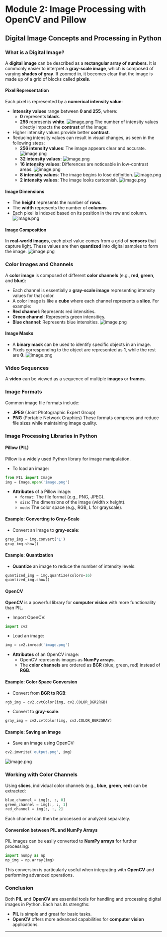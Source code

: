

# Module 2: Image Processing with OpenCV and Pillow
## Digital Image Concepts and Processing in Python
### What is a Digital Image?
A **digital image** can be described as a **rectangular array of numbers**. It is commonly easier to interpret a **gray-scale image**, which is composed of varying **shades of gray**. If zoomed in, it becomes clear that the image is made up of a grid of blocks called **pixels**.
#### Pixel Representation
Each pixel is represented by a **numerical intensity value**:
- **Intensity values** range between **0 and 255**, where:
	- **0** represents **black**.
	- **255** represents **white**.
![image.png](https://prod-files-secure.s3.us-west-2.amazonaws.com/03e82b26-cccb-4906-bb56-adabcbdc0655/fa1bb4aa-313a-44c2-a7b3-7fa4a8432b08/image.png?X-Amz-Algorithm=AWS4-HMAC-SHA256&X-Amz-Content-Sha256=UNSIGNED-PAYLOAD&X-Amz-Credential=ASIAZI2LB466XSTLUUBG%2F20250205%2Fus-west-2%2Fs3%2Faws4_request&X-Amz-Date=20250205T010923Z&X-Amz-Expires=3600&X-Amz-Security-Token=IQoJb3JpZ2luX2VjECAaCXVzLXdlc3QtMiJHMEUCIQCSfU7II%2B4pXI%2BC%2BqBYo4gQEiF%2FYHdyvXiUpcY7Py%2F2tQIgc8PNuQo%2FhvposoMVr7ByME3fHO8Ppd6%2FACCuhEHnmMgq%2FwMIORAAGgw2Mzc0MjMxODM4MDUiDAOS6OzSdSAIUk5XKyrcAzXrVI9OJajt%2F%2BOBIW831tSBGr8vLMbWB5GRaKfl24JzijTMX%2BzfTiDBWjqixMYKFU3btIpEpgH9Yhm22lR5ZarCwhgeGbUNssW%2FS%2Bti%2FXtz6G72B8UFcBjZvjLkzUR4qdSEfTAgz27oqvxRVdMHohzmvDExqJLScNY64eAPnggG31QjUN2G3RTOVuoEY3pZvzfv5hIgFcKFtmfrkw9xxsdMODHbToimix3huubGt%2BLJAHejba2WIWYKOU7%2Bpt4DVLPaoDqhl0ua4CEgPUWbdDcSVChapNhMvCa28Otit97RZNgHd7Xm4qltxBicyH%2F9V2bisjVOXD6lXrYC4hUl0fwoNgpas6X9gNEIGgL4gUcSf0VVog848On2snq%2BwM5X4oVTQLhRbPUBef2pR9UsYouUgBR0Q6VNXepavfgXcLx3opbFbKlfXN%2FQkv%2FkmRaPZFeVL44gXqejqLzBNNMRCMYdhAG%2B6X2Bf6WbWE4gtEjrghpy%2B0K3WMU0wzvOhODBZDBN4mVKXblz6F2w78O%2BcoLn4j0fnLGw8YtrYdaTXODZIWJvVqJa6Q6ArxDZu4Xvx9zOD2kCl4gDN8eEm7zUIyhsOO2L%2BMp5obpowQUDPgAt%2BCe9sPzCJgk71Y8aMKLNir0GOqUBVt7nx4ND2oC3Xnf4%2Fx1A5kdo7xjzEc0nQrRHbyOKHWsPiGrnWVwYGwxZndgoZHPf4trkQX%2FCJDLsqdUg9y34hweHAcY3ByTwBeEG3WGw%2F7kaRrSykCvutEtOVjpq2NhJSnQEqPKRGqfk7%2FHmbeXs4r8NI1QaIKBB08tD6S6IhvwgH5xWD9ux03sqOk9aZJze1HhyaDsPhc31xjdfMoNGCn4yKnAw&X-Amz-Signature=afcd25a4535dac7d5c5d028337517af473537046d2d0a9a3963930670a78675c&X-Amz-SignedHeaders=host&x-id=GetObject)
The number of intensity values directly impacts the **contrast** of the image:
- Higher intensity values provide better **contrast**.
- Reducing intensity values can result in visual changes, as seen in the following steps:
	- **256 intensity values**: The image appears clear and accurate.
![image.png](https://prod-files-secure.s3.us-west-2.amazonaws.com/03e82b26-cccb-4906-bb56-adabcbdc0655/0de7dfb4-99dc-4b87-8932-5165b3c3b775/image.png?X-Amz-Algorithm=AWS4-HMAC-SHA256&X-Amz-Content-Sha256=UNSIGNED-PAYLOAD&X-Amz-Credential=ASIAZI2LB466YG5ZKDDA%2F20250205%2Fus-west-2%2Fs3%2Faws4_request&X-Amz-Date=20250205T010923Z&X-Amz-Expires=3600&X-Amz-Security-Token=IQoJb3JpZ2luX2VjECAaCXVzLXdlc3QtMiJHMEUCIQCWfncB9jzncn6ycC5P2wo5s08BymDgjY1avnMqn%2FL3sQIgYxnRk1Vp1L4z%2BSz3QLpI1Fyw2SMgrZBhYP4nBBtCo6Aq%2FwMIORAAGgw2Mzc0MjMxODM4MDUiDHtcvfpHaKIzYP5d5yrcA2fsBmKZsrXMnubKhal3mQkGJ%2Bv1beUjx3oOxwEOWaPZjq7vqIhMcNz9fNJ0T6tUX4vKIB8EhMaVjhNTvfGElWkDrIHq2cv4fd68X%2Fpr5o3mOofknRlPCWLIt84dhWj%2FQ7acZODWitieMO91FlokCHAXAuUXi7S9gb2fJUEusQDG8UVV%2F6g60f%2FWKay00UaGiDGc0sNSdoaxFuK5uc92Umny%2BDK11gFDzsn5V2c3xCUfQ9aI3pF7ZuKvHAe3unMWXoHytkqcUn58cR4cqKHtfz9Qzrg0z4IY0ZlNFJSuHVdX88R3bCXAPo1anTBR%2BvCKQ115tk%2BP9NtGfPqT92bQ96cOM6M7PF2oew8Wvot6kdYuais854kPVjU7mLd3Th%2FJker0rM1Ck6LvyOnDxLrc12e%2FJ2zuRPZsVoHmuxddskrRND1N%2BqrD682QB324uNaPyKT%2FOAap4hUBRSSYKMWtSlYwWzO3tIO50QxnMwMG2%2BnrXwRkRIWWDPERbHQBZkvI9vWN6OTregUbRnbhPFCIJB6PcU2mPioxOtwinY60W%2FogjGf%2FmilQ9Zq1Xo0yXzgI1h94k2xt%2BTexq5QC9xdVFZjxwocLsFVKsMWrxtOusImmDd8a%2BmUqAPuEqpcnML3Nir0GOqUBHwAZC9NvofZc6s3wLIJv%2Fwj7KrWrz2R2S0hur5J0%2B3FFGbDFUrCHtdxnlwJFeqvlypszUh3QhdX%2BAN6IzxPbuFgp9sTJdKO%2Fya3U5awPMHbDSq%2FDys1KR%2B3sGEW%2B9Y2FWCusfbPBi6evI1d6m5fK9skO4bhy9QeKAC87WQpLMDyCYMqnSeUITUFLrfZO%2BIL5yYZg7Q0O69JQPq9y8R1ecwW2qA8a&X-Amz-Signature=38517303606d918089d9b3b6c67fc4fe66a4d3226605b5ba5b123d27209fa126&X-Amz-SignedHeaders=host&x-id=GetObject)
	- **32 intensity values:**
![image.png](https://prod-files-secure.s3.us-west-2.amazonaws.com/03e82b26-cccb-4906-bb56-adabcbdc0655/7eb81f08-b190-4c5a-ba2b-2a498a15b2c4/image.png?X-Amz-Algorithm=AWS4-HMAC-SHA256&X-Amz-Content-Sha256=UNSIGNED-PAYLOAD&X-Amz-Credential=ASIAZI2LB466YG5ZKDDA%2F20250205%2Fus-west-2%2Fs3%2Faws4_request&X-Amz-Date=20250205T010923Z&X-Amz-Expires=3600&X-Amz-Security-Token=IQoJb3JpZ2luX2VjECAaCXVzLXdlc3QtMiJHMEUCIQCWfncB9jzncn6ycC5P2wo5s08BymDgjY1avnMqn%2FL3sQIgYxnRk1Vp1L4z%2BSz3QLpI1Fyw2SMgrZBhYP4nBBtCo6Aq%2FwMIORAAGgw2Mzc0MjMxODM4MDUiDHtcvfpHaKIzYP5d5yrcA2fsBmKZsrXMnubKhal3mQkGJ%2Bv1beUjx3oOxwEOWaPZjq7vqIhMcNz9fNJ0T6tUX4vKIB8EhMaVjhNTvfGElWkDrIHq2cv4fd68X%2Fpr5o3mOofknRlPCWLIt84dhWj%2FQ7acZODWitieMO91FlokCHAXAuUXi7S9gb2fJUEusQDG8UVV%2F6g60f%2FWKay00UaGiDGc0sNSdoaxFuK5uc92Umny%2BDK11gFDzsn5V2c3xCUfQ9aI3pF7ZuKvHAe3unMWXoHytkqcUn58cR4cqKHtfz9Qzrg0z4IY0ZlNFJSuHVdX88R3bCXAPo1anTBR%2BvCKQ115tk%2BP9NtGfPqT92bQ96cOM6M7PF2oew8Wvot6kdYuais854kPVjU7mLd3Th%2FJker0rM1Ck6LvyOnDxLrc12e%2FJ2zuRPZsVoHmuxddskrRND1N%2BqrD682QB324uNaPyKT%2FOAap4hUBRSSYKMWtSlYwWzO3tIO50QxnMwMG2%2BnrXwRkRIWWDPERbHQBZkvI9vWN6OTregUbRnbhPFCIJB6PcU2mPioxOtwinY60W%2FogjGf%2FmilQ9Zq1Xo0yXzgI1h94k2xt%2BTexq5QC9xdVFZjxwocLsFVKsMWrxtOusImmDd8a%2BmUqAPuEqpcnML3Nir0GOqUBHwAZC9NvofZc6s3wLIJv%2Fwj7KrWrz2R2S0hur5J0%2B3FFGbDFUrCHtdxnlwJFeqvlypszUh3QhdX%2BAN6IzxPbuFgp9sTJdKO%2Fya3U5awPMHbDSq%2FDys1KR%2B3sGEW%2B9Y2FWCusfbPBi6evI1d6m5fK9skO4bhy9QeKAC87WQpLMDyCYMqnSeUITUFLrfZO%2BIL5yYZg7Q0O69JQPq9y8R1ecwW2qA8a&X-Amz-Signature=aabd093cd2559ede0e384cd04dfb5a71cb1eb93fc9e8008293238b529a124ff7&X-Amz-SignedHeaders=host&x-id=GetObject)
	- **16 intensity values**: Differences are noticeable in low-contrast areas.
![image.png](https://prod-files-secure.s3.us-west-2.amazonaws.com/03e82b26-cccb-4906-bb56-adabcbdc0655/6bf56d44-9a14-4b7b-98c2-1f00b8630f0c/image.png?X-Amz-Algorithm=AWS4-HMAC-SHA256&X-Amz-Content-Sha256=UNSIGNED-PAYLOAD&X-Amz-Credential=ASIAZI2LB466YG5ZKDDA%2F20250205%2Fus-west-2%2Fs3%2Faws4_request&X-Amz-Date=20250205T010923Z&X-Amz-Expires=3600&X-Amz-Security-Token=IQoJb3JpZ2luX2VjECAaCXVzLXdlc3QtMiJHMEUCIQCWfncB9jzncn6ycC5P2wo5s08BymDgjY1avnMqn%2FL3sQIgYxnRk1Vp1L4z%2BSz3QLpI1Fyw2SMgrZBhYP4nBBtCo6Aq%2FwMIORAAGgw2Mzc0MjMxODM4MDUiDHtcvfpHaKIzYP5d5yrcA2fsBmKZsrXMnubKhal3mQkGJ%2Bv1beUjx3oOxwEOWaPZjq7vqIhMcNz9fNJ0T6tUX4vKIB8EhMaVjhNTvfGElWkDrIHq2cv4fd68X%2Fpr5o3mOofknRlPCWLIt84dhWj%2FQ7acZODWitieMO91FlokCHAXAuUXi7S9gb2fJUEusQDG8UVV%2F6g60f%2FWKay00UaGiDGc0sNSdoaxFuK5uc92Umny%2BDK11gFDzsn5V2c3xCUfQ9aI3pF7ZuKvHAe3unMWXoHytkqcUn58cR4cqKHtfz9Qzrg0z4IY0ZlNFJSuHVdX88R3bCXAPo1anTBR%2BvCKQ115tk%2BP9NtGfPqT92bQ96cOM6M7PF2oew8Wvot6kdYuais854kPVjU7mLd3Th%2FJker0rM1Ck6LvyOnDxLrc12e%2FJ2zuRPZsVoHmuxddskrRND1N%2BqrD682QB324uNaPyKT%2FOAap4hUBRSSYKMWtSlYwWzO3tIO50QxnMwMG2%2BnrXwRkRIWWDPERbHQBZkvI9vWN6OTregUbRnbhPFCIJB6PcU2mPioxOtwinY60W%2FogjGf%2FmilQ9Zq1Xo0yXzgI1h94k2xt%2BTexq5QC9xdVFZjxwocLsFVKsMWrxtOusImmDd8a%2BmUqAPuEqpcnML3Nir0GOqUBHwAZC9NvofZc6s3wLIJv%2Fwj7KrWrz2R2S0hur5J0%2B3FFGbDFUrCHtdxnlwJFeqvlypszUh3QhdX%2BAN6IzxPbuFgp9sTJdKO%2Fya3U5awPMHbDSq%2FDys1KR%2B3sGEW%2B9Y2FWCusfbPBi6evI1d6m5fK9skO4bhy9QeKAC87WQpLMDyCYMqnSeUITUFLrfZO%2BIL5yYZg7Q0O69JQPq9y8R1ecwW2qA8a&X-Amz-Signature=f9a85889a8baf4182d2375319235bba229543a5b20530ee52bbb426d1c245864&X-Amz-SignedHeaders=host&x-id=GetObject)
	- **8 intensity values**: The image begins to lose definition.
![image.png](https://prod-files-secure.s3.us-west-2.amazonaws.com/03e82b26-cccb-4906-bb56-adabcbdc0655/cca05878-ca1a-43e0-8bec-1d146756f9ae/image.png?X-Amz-Algorithm=AWS4-HMAC-SHA256&X-Amz-Content-Sha256=UNSIGNED-PAYLOAD&X-Amz-Credential=ASIAZI2LB466YG5ZKDDA%2F20250205%2Fus-west-2%2Fs3%2Faws4_request&X-Amz-Date=20250205T010923Z&X-Amz-Expires=3600&X-Amz-Security-Token=IQoJb3JpZ2luX2VjECAaCXVzLXdlc3QtMiJHMEUCIQCWfncB9jzncn6ycC5P2wo5s08BymDgjY1avnMqn%2FL3sQIgYxnRk1Vp1L4z%2BSz3QLpI1Fyw2SMgrZBhYP4nBBtCo6Aq%2FwMIORAAGgw2Mzc0MjMxODM4MDUiDHtcvfpHaKIzYP5d5yrcA2fsBmKZsrXMnubKhal3mQkGJ%2Bv1beUjx3oOxwEOWaPZjq7vqIhMcNz9fNJ0T6tUX4vKIB8EhMaVjhNTvfGElWkDrIHq2cv4fd68X%2Fpr5o3mOofknRlPCWLIt84dhWj%2FQ7acZODWitieMO91FlokCHAXAuUXi7S9gb2fJUEusQDG8UVV%2F6g60f%2FWKay00UaGiDGc0sNSdoaxFuK5uc92Umny%2BDK11gFDzsn5V2c3xCUfQ9aI3pF7ZuKvHAe3unMWXoHytkqcUn58cR4cqKHtfz9Qzrg0z4IY0ZlNFJSuHVdX88R3bCXAPo1anTBR%2BvCKQ115tk%2BP9NtGfPqT92bQ96cOM6M7PF2oew8Wvot6kdYuais854kPVjU7mLd3Th%2FJker0rM1Ck6LvyOnDxLrc12e%2FJ2zuRPZsVoHmuxddskrRND1N%2BqrD682QB324uNaPyKT%2FOAap4hUBRSSYKMWtSlYwWzO3tIO50QxnMwMG2%2BnrXwRkRIWWDPERbHQBZkvI9vWN6OTregUbRnbhPFCIJB6PcU2mPioxOtwinY60W%2FogjGf%2FmilQ9Zq1Xo0yXzgI1h94k2xt%2BTexq5QC9xdVFZjxwocLsFVKsMWrxtOusImmDd8a%2BmUqAPuEqpcnML3Nir0GOqUBHwAZC9NvofZc6s3wLIJv%2Fwj7KrWrz2R2S0hur5J0%2B3FFGbDFUrCHtdxnlwJFeqvlypszUh3QhdX%2BAN6IzxPbuFgp9sTJdKO%2Fya3U5awPMHbDSq%2FDys1KR%2B3sGEW%2B9Y2FWCusfbPBi6evI1d6m5fK9skO4bhy9QeKAC87WQpLMDyCYMqnSeUITUFLrfZO%2BIL5yYZg7Q0O69JQPq9y8R1ecwW2qA8a&X-Amz-Signature=9fcad4726ba66d44b865034cb344cdc888350fb8d74d6d4435d8e94e74fd5d3b&X-Amz-SignedHeaders=host&x-id=GetObject)
	- **2 intensity values**: The image looks cartoonish.
![image.png](https://prod-files-secure.s3.us-west-2.amazonaws.com/03e82b26-cccb-4906-bb56-adabcbdc0655/12da64d7-6b97-44e0-bc2c-52b9c47ce212/image.png?X-Amz-Algorithm=AWS4-HMAC-SHA256&X-Amz-Content-Sha256=UNSIGNED-PAYLOAD&X-Amz-Credential=ASIAZI2LB466YG5ZKDDA%2F20250205%2Fus-west-2%2Fs3%2Faws4_request&X-Amz-Date=20250205T010923Z&X-Amz-Expires=3600&X-Amz-Security-Token=IQoJb3JpZ2luX2VjECAaCXVzLXdlc3QtMiJHMEUCIQCWfncB9jzncn6ycC5P2wo5s08BymDgjY1avnMqn%2FL3sQIgYxnRk1Vp1L4z%2BSz3QLpI1Fyw2SMgrZBhYP4nBBtCo6Aq%2FwMIORAAGgw2Mzc0MjMxODM4MDUiDHtcvfpHaKIzYP5d5yrcA2fsBmKZsrXMnubKhal3mQkGJ%2Bv1beUjx3oOxwEOWaPZjq7vqIhMcNz9fNJ0T6tUX4vKIB8EhMaVjhNTvfGElWkDrIHq2cv4fd68X%2Fpr5o3mOofknRlPCWLIt84dhWj%2FQ7acZODWitieMO91FlokCHAXAuUXi7S9gb2fJUEusQDG8UVV%2F6g60f%2FWKay00UaGiDGc0sNSdoaxFuK5uc92Umny%2BDK11gFDzsn5V2c3xCUfQ9aI3pF7ZuKvHAe3unMWXoHytkqcUn58cR4cqKHtfz9Qzrg0z4IY0ZlNFJSuHVdX88R3bCXAPo1anTBR%2BvCKQ115tk%2BP9NtGfPqT92bQ96cOM6M7PF2oew8Wvot6kdYuais854kPVjU7mLd3Th%2FJker0rM1Ck6LvyOnDxLrc12e%2FJ2zuRPZsVoHmuxddskrRND1N%2BqrD682QB324uNaPyKT%2FOAap4hUBRSSYKMWtSlYwWzO3tIO50QxnMwMG2%2BnrXwRkRIWWDPERbHQBZkvI9vWN6OTregUbRnbhPFCIJB6PcU2mPioxOtwinY60W%2FogjGf%2FmilQ9Zq1Xo0yXzgI1h94k2xt%2BTexq5QC9xdVFZjxwocLsFVKsMWrxtOusImmDd8a%2BmUqAPuEqpcnML3Nir0GOqUBHwAZC9NvofZc6s3wLIJv%2Fwj7KrWrz2R2S0hur5J0%2B3FFGbDFUrCHtdxnlwJFeqvlypszUh3QhdX%2BAN6IzxPbuFgp9sTJdKO%2Fya3U5awPMHbDSq%2FDys1KR%2B3sGEW%2B9Y2FWCusfbPBi6evI1d6m5fK9skO4bhy9QeKAC87WQpLMDyCYMqnSeUITUFLrfZO%2BIL5yYZg7Q0O69JQPq9y8R1ecwW2qA8a&X-Amz-Signature=9914bb79ae40c11b34896dd9a129403189360ab68012a9b03a9f72b0a9b056fa&X-Amz-SignedHeaders=host&x-id=GetObject)
#### Image Dimensions
- The **height** represents the number of **rows**.
- The **width** represents the number of **columns**.
- Each pixel is indexed based on its position in the row and column.
![image.png](https://prod-files-secure.s3.us-west-2.amazonaws.com/03e82b26-cccb-4906-bb56-adabcbdc0655/ff056335-e79e-4491-b508-30cd45b6c194/image.png?X-Amz-Algorithm=AWS4-HMAC-SHA256&X-Amz-Content-Sha256=UNSIGNED-PAYLOAD&X-Amz-Credential=ASIAZI2LB466XSTLUUBG%2F20250205%2Fus-west-2%2Fs3%2Faws4_request&X-Amz-Date=20250205T010923Z&X-Amz-Expires=3600&X-Amz-Security-Token=IQoJb3JpZ2luX2VjECAaCXVzLXdlc3QtMiJHMEUCIQCSfU7II%2B4pXI%2BC%2BqBYo4gQEiF%2FYHdyvXiUpcY7Py%2F2tQIgc8PNuQo%2FhvposoMVr7ByME3fHO8Ppd6%2FACCuhEHnmMgq%2FwMIORAAGgw2Mzc0MjMxODM4MDUiDAOS6OzSdSAIUk5XKyrcAzXrVI9OJajt%2F%2BOBIW831tSBGr8vLMbWB5GRaKfl24JzijTMX%2BzfTiDBWjqixMYKFU3btIpEpgH9Yhm22lR5ZarCwhgeGbUNssW%2FS%2Bti%2FXtz6G72B8UFcBjZvjLkzUR4qdSEfTAgz27oqvxRVdMHohzmvDExqJLScNY64eAPnggG31QjUN2G3RTOVuoEY3pZvzfv5hIgFcKFtmfrkw9xxsdMODHbToimix3huubGt%2BLJAHejba2WIWYKOU7%2Bpt4DVLPaoDqhl0ua4CEgPUWbdDcSVChapNhMvCa28Otit97RZNgHd7Xm4qltxBicyH%2F9V2bisjVOXD6lXrYC4hUl0fwoNgpas6X9gNEIGgL4gUcSf0VVog848On2snq%2BwM5X4oVTQLhRbPUBef2pR9UsYouUgBR0Q6VNXepavfgXcLx3opbFbKlfXN%2FQkv%2FkmRaPZFeVL44gXqejqLzBNNMRCMYdhAG%2B6X2Bf6WbWE4gtEjrghpy%2B0K3WMU0wzvOhODBZDBN4mVKXblz6F2w78O%2BcoLn4j0fnLGw8YtrYdaTXODZIWJvVqJa6Q6ArxDZu4Xvx9zOD2kCl4gDN8eEm7zUIyhsOO2L%2BMp5obpowQUDPgAt%2BCe9sPzCJgk71Y8aMKLNir0GOqUBVt7nx4ND2oC3Xnf4%2Fx1A5kdo7xjzEc0nQrRHbyOKHWsPiGrnWVwYGwxZndgoZHPf4trkQX%2FCJDLsqdUg9y34hweHAcY3ByTwBeEG3WGw%2F7kaRrSykCvutEtOVjpq2NhJSnQEqPKRGqfk7%2FHmbeXs4r8NI1QaIKBB08tD6S6IhvwgH5xWD9ux03sqOk9aZJze1HhyaDsPhc31xjdfMoNGCn4yKnAw&X-Amz-Signature=3bbb95d4b8e811a516e23b88802775df2ac673fd59b7758e1df6b9ffdbe66dd9&X-Amz-SignedHeaders=host&x-id=GetObject)
#### Image Composition
In **real-world images**, each pixel value comes from a grid of **sensors** that capture light. These values are then **quantized** into digital samples to form the image.
![image.png](https://prod-files-secure.s3.us-west-2.amazonaws.com/03e82b26-cccb-4906-bb56-adabcbdc0655/0c721ea0-409b-4d32-b630-a00d6f170d18/image.png?X-Amz-Algorithm=AWS4-HMAC-SHA256&X-Amz-Content-Sha256=UNSIGNED-PAYLOAD&X-Amz-Credential=ASIAZI2LB466XSTLUUBG%2F20250205%2Fus-west-2%2Fs3%2Faws4_request&X-Amz-Date=20250205T010923Z&X-Amz-Expires=3600&X-Amz-Security-Token=IQoJb3JpZ2luX2VjECAaCXVzLXdlc3QtMiJHMEUCIQCSfU7II%2B4pXI%2BC%2BqBYo4gQEiF%2FYHdyvXiUpcY7Py%2F2tQIgc8PNuQo%2FhvposoMVr7ByME3fHO8Ppd6%2FACCuhEHnmMgq%2FwMIORAAGgw2Mzc0MjMxODM4MDUiDAOS6OzSdSAIUk5XKyrcAzXrVI9OJajt%2F%2BOBIW831tSBGr8vLMbWB5GRaKfl24JzijTMX%2BzfTiDBWjqixMYKFU3btIpEpgH9Yhm22lR5ZarCwhgeGbUNssW%2FS%2Bti%2FXtz6G72B8UFcBjZvjLkzUR4qdSEfTAgz27oqvxRVdMHohzmvDExqJLScNY64eAPnggG31QjUN2G3RTOVuoEY3pZvzfv5hIgFcKFtmfrkw9xxsdMODHbToimix3huubGt%2BLJAHejba2WIWYKOU7%2Bpt4DVLPaoDqhl0ua4CEgPUWbdDcSVChapNhMvCa28Otit97RZNgHd7Xm4qltxBicyH%2F9V2bisjVOXD6lXrYC4hUl0fwoNgpas6X9gNEIGgL4gUcSf0VVog848On2snq%2BwM5X4oVTQLhRbPUBef2pR9UsYouUgBR0Q6VNXepavfgXcLx3opbFbKlfXN%2FQkv%2FkmRaPZFeVL44gXqejqLzBNNMRCMYdhAG%2B6X2Bf6WbWE4gtEjrghpy%2B0K3WMU0wzvOhODBZDBN4mVKXblz6F2w78O%2BcoLn4j0fnLGw8YtrYdaTXODZIWJvVqJa6Q6ArxDZu4Xvx9zOD2kCl4gDN8eEm7zUIyhsOO2L%2BMp5obpowQUDPgAt%2BCe9sPzCJgk71Y8aMKLNir0GOqUBVt7nx4ND2oC3Xnf4%2Fx1A5kdo7xjzEc0nQrRHbyOKHWsPiGrnWVwYGwxZndgoZHPf4trkQX%2FCJDLsqdUg9y34hweHAcY3ByTwBeEG3WGw%2F7kaRrSykCvutEtOVjpq2NhJSnQEqPKRGqfk7%2FHmbeXs4r8NI1QaIKBB08tD6S6IhvwgH5xWD9ux03sqOk9aZJze1HhyaDsPhc31xjdfMoNGCn4yKnAw&X-Amz-Signature=292244143dd479fc91e97885bc9215273b6c95fc59faa0f742b57b4fb0daa4ef&X-Amz-SignedHeaders=host&x-id=GetObject)
### Color Images and Channels
A **color image** is composed of different **color channels** (e.g., **red**, **green**, and **blue**):
- Each channel is essentially a **gray-scale image** representing intensity values for that color.
- A color image is like a **cube** where each channel represents a **slice**.
For example:
- **Red channel**: Represents red intensities.
- **Green channel**: Represents green intensities.
- **Blue channel**: Represents blue intensities.
![image.png](https://prod-files-secure.s3.us-west-2.amazonaws.com/03e82b26-cccb-4906-bb56-adabcbdc0655/c0cc17c9-842f-413f-82e8-f3f44278cf74/image.png?X-Amz-Algorithm=AWS4-HMAC-SHA256&X-Amz-Content-Sha256=UNSIGNED-PAYLOAD&X-Amz-Credential=ASIAZI2LB466XSTLUUBG%2F20250205%2Fus-west-2%2Fs3%2Faws4_request&X-Amz-Date=20250205T010923Z&X-Amz-Expires=3600&X-Amz-Security-Token=IQoJb3JpZ2luX2VjECAaCXVzLXdlc3QtMiJHMEUCIQCSfU7II%2B4pXI%2BC%2BqBYo4gQEiF%2FYHdyvXiUpcY7Py%2F2tQIgc8PNuQo%2FhvposoMVr7ByME3fHO8Ppd6%2FACCuhEHnmMgq%2FwMIORAAGgw2Mzc0MjMxODM4MDUiDAOS6OzSdSAIUk5XKyrcAzXrVI9OJajt%2F%2BOBIW831tSBGr8vLMbWB5GRaKfl24JzijTMX%2BzfTiDBWjqixMYKFU3btIpEpgH9Yhm22lR5ZarCwhgeGbUNssW%2FS%2Bti%2FXtz6G72B8UFcBjZvjLkzUR4qdSEfTAgz27oqvxRVdMHohzmvDExqJLScNY64eAPnggG31QjUN2G3RTOVuoEY3pZvzfv5hIgFcKFtmfrkw9xxsdMODHbToimix3huubGt%2BLJAHejba2WIWYKOU7%2Bpt4DVLPaoDqhl0ua4CEgPUWbdDcSVChapNhMvCa28Otit97RZNgHd7Xm4qltxBicyH%2F9V2bisjVOXD6lXrYC4hUl0fwoNgpas6X9gNEIGgL4gUcSf0VVog848On2snq%2BwM5X4oVTQLhRbPUBef2pR9UsYouUgBR0Q6VNXepavfgXcLx3opbFbKlfXN%2FQkv%2FkmRaPZFeVL44gXqejqLzBNNMRCMYdhAG%2B6X2Bf6WbWE4gtEjrghpy%2B0K3WMU0wzvOhODBZDBN4mVKXblz6F2w78O%2BcoLn4j0fnLGw8YtrYdaTXODZIWJvVqJa6Q6ArxDZu4Xvx9zOD2kCl4gDN8eEm7zUIyhsOO2L%2BMp5obpowQUDPgAt%2BCe9sPzCJgk71Y8aMKLNir0GOqUBVt7nx4ND2oC3Xnf4%2Fx1A5kdo7xjzEc0nQrRHbyOKHWsPiGrnWVwYGwxZndgoZHPf4trkQX%2FCJDLsqdUg9y34hweHAcY3ByTwBeEG3WGw%2F7kaRrSykCvutEtOVjpq2NhJSnQEqPKRGqfk7%2FHmbeXs4r8NI1QaIKBB08tD6S6IhvwgH5xWD9ux03sqOk9aZJze1HhyaDsPhc31xjdfMoNGCn4yKnAw&X-Amz-Signature=5627894af07754d0157c68ecfeea3bcb7346df9f02cca1f9bbda50caad6c2515&X-Amz-SignedHeaders=host&x-id=GetObject)
#### Image Masks
- A **binary mask** can be used to identify specific objects in an image.
- Pixels corresponding to the object are represented as **1**, while the rest are **0**.
![image.png](https://prod-files-secure.s3.us-west-2.amazonaws.com/03e82b26-cccb-4906-bb56-adabcbdc0655/667eab4d-d19d-4618-81d0-663b6beb002c/image.png?X-Amz-Algorithm=AWS4-HMAC-SHA256&X-Amz-Content-Sha256=UNSIGNED-PAYLOAD&X-Amz-Credential=ASIAZI2LB466XSTLUUBG%2F20250205%2Fus-west-2%2Fs3%2Faws4_request&X-Amz-Date=20250205T010923Z&X-Amz-Expires=3600&X-Amz-Security-Token=IQoJb3JpZ2luX2VjECAaCXVzLXdlc3QtMiJHMEUCIQCSfU7II%2B4pXI%2BC%2BqBYo4gQEiF%2FYHdyvXiUpcY7Py%2F2tQIgc8PNuQo%2FhvposoMVr7ByME3fHO8Ppd6%2FACCuhEHnmMgq%2FwMIORAAGgw2Mzc0MjMxODM4MDUiDAOS6OzSdSAIUk5XKyrcAzXrVI9OJajt%2F%2BOBIW831tSBGr8vLMbWB5GRaKfl24JzijTMX%2BzfTiDBWjqixMYKFU3btIpEpgH9Yhm22lR5ZarCwhgeGbUNssW%2FS%2Bti%2FXtz6G72B8UFcBjZvjLkzUR4qdSEfTAgz27oqvxRVdMHohzmvDExqJLScNY64eAPnggG31QjUN2G3RTOVuoEY3pZvzfv5hIgFcKFtmfrkw9xxsdMODHbToimix3huubGt%2BLJAHejba2WIWYKOU7%2Bpt4DVLPaoDqhl0ua4CEgPUWbdDcSVChapNhMvCa28Otit97RZNgHd7Xm4qltxBicyH%2F9V2bisjVOXD6lXrYC4hUl0fwoNgpas6X9gNEIGgL4gUcSf0VVog848On2snq%2BwM5X4oVTQLhRbPUBef2pR9UsYouUgBR0Q6VNXepavfgXcLx3opbFbKlfXN%2FQkv%2FkmRaPZFeVL44gXqejqLzBNNMRCMYdhAG%2B6X2Bf6WbWE4gtEjrghpy%2B0K3WMU0wzvOhODBZDBN4mVKXblz6F2w78O%2BcoLn4j0fnLGw8YtrYdaTXODZIWJvVqJa6Q6ArxDZu4Xvx9zOD2kCl4gDN8eEm7zUIyhsOO2L%2BMp5obpowQUDPgAt%2BCe9sPzCJgk71Y8aMKLNir0GOqUBVt7nx4ND2oC3Xnf4%2Fx1A5kdo7xjzEc0nQrRHbyOKHWsPiGrnWVwYGwxZndgoZHPf4trkQX%2FCJDLsqdUg9y34hweHAcY3ByTwBeEG3WGw%2F7kaRrSykCvutEtOVjpq2NhJSnQEqPKRGqfk7%2FHmbeXs4r8NI1QaIKBB08tD6S6IhvwgH5xWD9ux03sqOk9aZJze1HhyaDsPhc31xjdfMoNGCn4yKnAw&X-Amz-Signature=10035ea868c2732510ec1a2f0ac5147856aa6ca0fc8846c3bc289d460593b896&X-Amz-SignedHeaders=host&x-id=GetObject)
### Video Sequences
A **video** can be viewed as a sequence of multiple **images** or **frames**.
### Image Formats
Common image file formats include:
- **JPEG** (Joint Photographic Expert Group)
- **PNG** (Portable Network Graphics)
These formats compress and reduce file sizes while maintaining image quality.
### Image Processing Libraries in Python
#### Pillow (PIL)
Pillow is a widely used Python library for image manipulation.
- To load an image:
```python
from PIL import Image
img = Image.open('image.png')
```
- **Attributes** of a Pillow image:
	- `format`: The file format (e.g., PNG, JPEG).
	- `size`: The dimensions of the image (width x height).
	- `mode`: The color space (e.g., RGB, L for grayscale).
#### Example: Converting to Gray-Scale
- Convert an image to **gray-scale**:
```python
gray_img = img.convert('L')
gray_img.show()
```
#### Example: Quantization
- **Quantize** an image to reduce the number of intensity levels:
```python
quantized_img = img.quantize(colors=16)
quantized_img.show()
```
#### OpenCV
**OpenCV** is a powerful library for **computer vision** with more functionality than PIL.
- Import OpenCV:
```python
import cv2
```
- Load an image:
```python
img = cv2.imread('image.png')
```
- **Attributes** of an OpenCV image:
	- OpenCV represents images as **NumPy arrays**.
	- The **color channels** are ordered as **BGR** (blue, green, red) instead of **RGB**.
#### Example: Color Space Conversion
- Convert from **BGR to RGB**:
```python
rgb_img = cv2.cvtColor(img, cv2.COLOR_BGR2RGB)
```
- Convert to **gray-scale**:
```python
gray_img = cv2.cvtColor(img, cv2.COLOR_BGR2GRAY)
```
#### Example: Saving an Image
- Save an image using OpenCV:
```python
cv2.imwrite('output.png', img)
```
![image.png](https://prod-files-secure.s3.us-west-2.amazonaws.com/03e82b26-cccb-4906-bb56-adabcbdc0655/25fcc977-54ea-484c-997e-9b6bd016f347/image.png?X-Amz-Algorithm=AWS4-HMAC-SHA256&X-Amz-Content-Sha256=UNSIGNED-PAYLOAD&X-Amz-Credential=ASIAZI2LB466XSTLUUBG%2F20250205%2Fus-west-2%2Fs3%2Faws4_request&X-Amz-Date=20250205T010923Z&X-Amz-Expires=3600&X-Amz-Security-Token=IQoJb3JpZ2luX2VjECAaCXVzLXdlc3QtMiJHMEUCIQCSfU7II%2B4pXI%2BC%2BqBYo4gQEiF%2FYHdyvXiUpcY7Py%2F2tQIgc8PNuQo%2FhvposoMVr7ByME3fHO8Ppd6%2FACCuhEHnmMgq%2FwMIORAAGgw2Mzc0MjMxODM4MDUiDAOS6OzSdSAIUk5XKyrcAzXrVI9OJajt%2F%2BOBIW831tSBGr8vLMbWB5GRaKfl24JzijTMX%2BzfTiDBWjqixMYKFU3btIpEpgH9Yhm22lR5ZarCwhgeGbUNssW%2FS%2Bti%2FXtz6G72B8UFcBjZvjLkzUR4qdSEfTAgz27oqvxRVdMHohzmvDExqJLScNY64eAPnggG31QjUN2G3RTOVuoEY3pZvzfv5hIgFcKFtmfrkw9xxsdMODHbToimix3huubGt%2BLJAHejba2WIWYKOU7%2Bpt4DVLPaoDqhl0ua4CEgPUWbdDcSVChapNhMvCa28Otit97RZNgHd7Xm4qltxBicyH%2F9V2bisjVOXD6lXrYC4hUl0fwoNgpas6X9gNEIGgL4gUcSf0VVog848On2snq%2BwM5X4oVTQLhRbPUBef2pR9UsYouUgBR0Q6VNXepavfgXcLx3opbFbKlfXN%2FQkv%2FkmRaPZFeVL44gXqejqLzBNNMRCMYdhAG%2B6X2Bf6WbWE4gtEjrghpy%2B0K3WMU0wzvOhODBZDBN4mVKXblz6F2w78O%2BcoLn4j0fnLGw8YtrYdaTXODZIWJvVqJa6Q6ArxDZu4Xvx9zOD2kCl4gDN8eEm7zUIyhsOO2L%2BMp5obpowQUDPgAt%2BCe9sPzCJgk71Y8aMKLNir0GOqUBVt7nx4ND2oC3Xnf4%2Fx1A5kdo7xjzEc0nQrRHbyOKHWsPiGrnWVwYGwxZndgoZHPf4trkQX%2FCJDLsqdUg9y34hweHAcY3ByTwBeEG3WGw%2F7kaRrSykCvutEtOVjpq2NhJSnQEqPKRGqfk7%2FHmbeXs4r8NI1QaIKBB08tD6S6IhvwgH5xWD9ux03sqOk9aZJze1HhyaDsPhc31xjdfMoNGCn4yKnAw&X-Amz-Signature=5df6cbb3c2531f2cd76a419f9ce48a5b0bfebd298cb898a0e1050987538d45c1&X-Amz-SignedHeaders=host&x-id=GetObject)
### Working with Color Channels
Using **slices**, individual color channels (e.g., **blue**, **green**, **red**) can be extracted:
```python
blue_channel = img[:, :, 0]
green_channel = img[:, :, 1]
red_channel = img[:, :, 2]
```
Each channel can then be processed or analyzed separately.
#### Conversion between PIL and NumPy Arrays
PIL images can be easily converted to **NumPy arrays** for further processing:
```python
import numpy as np
np_img = np.array(img)
```
This conversion is particularly useful when integrating with **OpenCV** and performing advanced operations.
### Conclusion
Both **PIL** and **OpenCV** are essential tools for handling and processing digital images in Python. Each has its strengths:
- **PIL** is simple and great for basic tasks.
- **OpenCV** offers more advanced capabilities for **computer vision** applications.
___


